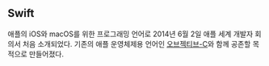 #

## Swift

 애플의 iOS와 macOS를 위한 프로그래밍 언어로 2014년 6월 2일 애플 세계 개발자 회의서 처음 소개되었다. 기존의 애플 운영체제용 언어인 [오브젝티브-C](Objective.md)와 함께 공존할 목적으로 만들어졌다.